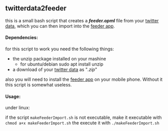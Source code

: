 ## twitterdata2feeder
this is a small bash script that creates a ***feeder.opml*** file from your [twitter data](https://help.twitter.com/en/managing-your-account/how-to-download-your-twitter-archive), which you can then import into the [feeder app](https://gitlab.com/spacecowboy/Feeder).

#### Dependencies:
for this script to work you need the following things:
- the unzip package installed on your mashine 
    - for ubuntu/debian sudo apt install unzip
- a download of your [twitter data](https://help.twitter.com/en/managing-your-account/how-to-download-your-twitter-archive) as "*.zip*"

also you will need to install the [feeder app](https://gitlab.com/spacecowboy/Feeder) on your mobile phone. Without it this script is somewhat useless. 

#### Usage:
under linux:

if the script <code>makeFeederImport.sh</code> is not executable, make it executable with <code>chmod a+x makeFeederImport.sh</code>
the execute it with <code>./makeFeederImport.sh</code>


